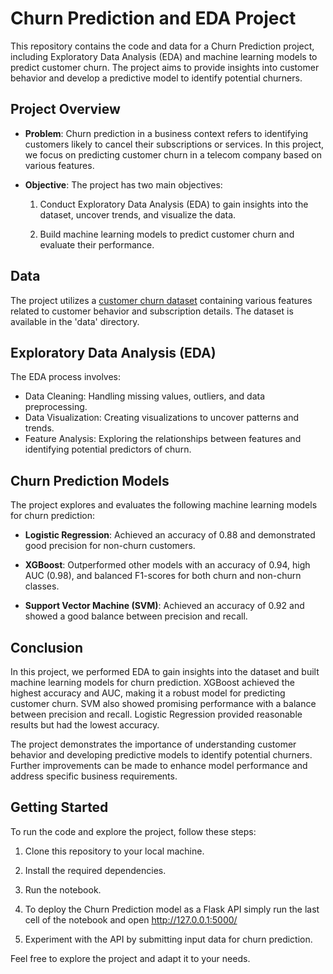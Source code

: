 # Churn Prediction and EDA Project

This repository contains the code and data for a Churn Prediction project, including Exploratory Data Analysis (EDA) and machine learning models to predict customer churn. The project aims to provide insights into customer behavior and develop a predictive model to identify potential churners.

## Project Overview

- **Problem**: Churn prediction in a business context refers to identifying customers likely to cancel their subscriptions or services. In this project, we focus on predicting customer churn in a telecom company based on various features.

- **Objective**: The project has two main objectives:

    1. Conduct Exploratory Data Analysis (EDA) to gain insights into the dataset, uncover trends, and visualize the data.
    
    2. Build machine learning models to predict customer churn and evaluate their performance.

## Data

The project utilizes a <a href="https://archive.ics.uci.edu/dataset/563/iranian+churn+dataset">customer churn dataset</a> containing various features related to customer behavior and subscription details. The dataset is available in the 'data' directory.

## Exploratory Data Analysis (EDA)

The EDA process involves:

- Data Cleaning: Handling missing values, outliers, and data preprocessing.
- Data Visualization: Creating visualizations to uncover patterns and trends.
- Feature Analysis: Exploring the relationships between features and identifying potential predictors of churn.

## Churn Prediction Models

The project explores and evaluates the following machine learning models for churn prediction:

- **Logistic Regression**: Achieved an accuracy of 0.88 and demonstrated good precision for non-churn customers.

- **XGBoost**: Outperformed other models with an accuracy of 0.94, high AUC (0.98), and balanced F1-scores for both churn and non-churn classes.

- **Support Vector Machine (SVM)**: Achieved an accuracy of 0.92 and showed a good balance between precision and recall.

## Conclusion

In this project, we performed EDA to gain insights into the dataset and built machine learning models for churn prediction. XGBoost achieved the highest accuracy and AUC, making it a robust model for predicting customer churn. SVM also showed promising performance with a balance between precision and recall. Logistic Regression provided reasonable results but had the lowest accuracy.

The project demonstrates the importance of understanding customer behavior and developing predictive models to identify potential churners. Further improvements can be made to enhance model performance and address specific business requirements.

## Getting Started

To run the code and explore the project, follow these steps:

1. Clone this repository to your local machine.

2. Install the required dependencies.

3. Run the notebook.

4. To deploy the Churn Prediction model as a Flask API simply run the last cell of the notebook and open <a href="http://127.0.0.1:5000/">http://127.0.0.1:5000/</a>

5. Experiment with the API by submitting input data for churn prediction.

Feel free to explore the project and adapt it to your needs.



